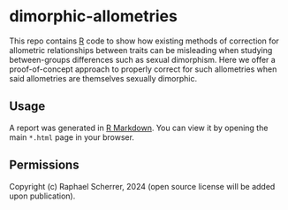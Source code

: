 # dimorphic-allometries

This repo contains [R](https://www.r-project.org/) code to show how existing methods of correction for allometric relationships between traits can be misleading when studying between-groups differences such as sexual dimorphism. Here we offer a proof-of-concept approach to properly correct for such allometries when said allometries are themselves sexually dimorphic.

## Usage

A report was generated in [R Markdown](https://rmarkdown.rstudio.com/). You can view it by opening the main `*.html` page in your browser.

## Permissions

Copyright (c) Raphael Scherrer, 2024 (open source license will be added upon publication).
